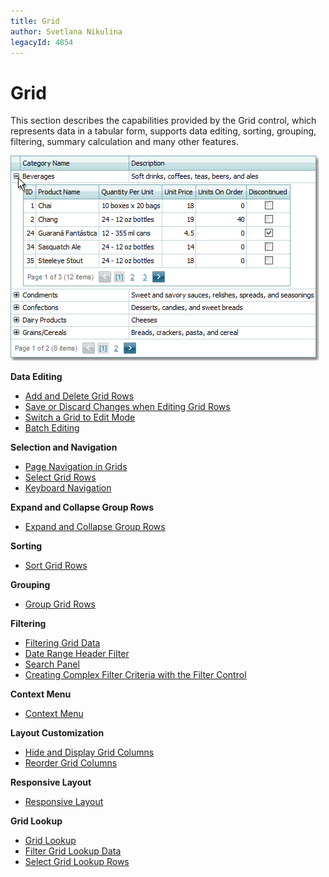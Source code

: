 ```yaml
---
title: Grid
author: Svetlana Nikulina
legacyId: 4854
---
```

# Grid
This section describes the capabilities provided by the Grid control, which represents data in a tabular form, supports data editing, sorting, grouping, filtering, summary calculation and many other features.

![cdMasterDetail_Result](../images/img6625.png)

**Data Editing**
* [Add and Delete Grid Rows](grid/data-editing/add-and-delete-grid-rows.md)
* [Save or Discard Changes when Editing Grid Rows](grid/data-editing/save-or-discard-changes-when-editing-grid-rows.md)
* [Switch a Grid to Edit Mode](grid/data-editing/switch-a-grid-to-edit-mode.md)
* [Batch Editing](grid/data-editing/batch-editing.md)

**Selection and Navigation**
* [Page Navigation in Grids](grid/selection-and-navigation/page-navigation-in-grids.md)
* [Select Grid Rows](grid/selection-and-navigation/select-grid-rows.md)
* [Keyboard Navigation](grid/selection-and-navigation/keyboard-navigation.md)

**Expand and Collapse Group Rows**
* [Expand and Collapse Group Rows](grid/expand-and-collapse-group-rows/expand-and-collapse-group-rows.md)

**Sorting**
* [Sort Grid Rows](grid/sorting/sort-grid-rows.md)

**Grouping**
* [Group Grid Rows](grid/grouping/group-grid-rows.md)

**Filtering**
* [Filtering Grid Data](grid/filtering/filtering-grid-data.md)
* [Date Range Header Filter](grid/filtering/date-range-header-filter.md)
* [Search Panel](grid/filtering/search-panel.md)
* [Creating Complex Filter Criteria with the Filter Control](grid/filtering/creating-complex-filter-criteria-with-the-filter-control.md)

**Context Menu**
* [Context Menu](grid/context-menu/context-menu.md)

**Layout Customization**
* [Hide and Display Grid Columns](grid/layout-customization/hide-and-display-grid-columns.md)
* [Reorder Grid Columns](grid/layout-customization/reorder-grid-columns.md)

**Responsive Layout**
* [Responsive Layout](grid/responsive-layout/responsive-layout.md)

**Grid Lookup**
* [Grid Lookup](grid/grid-lookup/grid-lookup.md)
* [Filter Grid Lookup Data](grid/grid-lookup/filter-grid-lookup-data.md)
* [Select Grid Lookup Rows](grid/grid-lookup/select-grid-lookup-rows.md)
